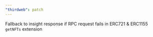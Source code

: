 ```yaml
---
"thirdweb": patch
---
```


Fallback to insight response if RPC request fails in ERC721 & ERC1155 `getNFTs` extension

